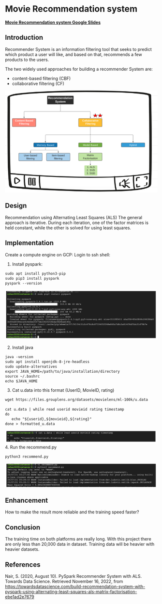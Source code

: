 # Movie Recommendation system


**[Movie Recommendation system Google Slides](https://docs.google.com/presentation/d/1Bm1x5WRxM4nd2nwazsE5S-8ZJUpw5Di39ZobLhlzMB0/edit?usp=sharing)**


## Introduction

Recommender System is an information filtering tool that seeks to predict which product a user will like, and based on that, recommends a few products to the users. 

The two widely used approaches for building a recommender System are:

* content-based filtering (CBF)
* collaborative filtering (CF)

![My Image](./image/Recommendation_System.png)


## Design

Recommendation using Alternating Least Squares (ALS)
The general approach is iterative. During each iteration, one of the factor matrices is held constant, while the other is solved for using least squares. 


## Implementation

Create a compute engine on GCP:
Login to ssh shell:

1. Install pyspark:
```
sudo apt install python3-pip
sudo pip3 install pyspark
pyspark --version
```
![My Image](./image/2.png)

2. Install java
```
java -version
sudo apt install openjdk-8-jre-headless  
sudo update-alternatives 
export JAVA_HOME=/path/to/java/installation/directory
source ~/.bashrc 
echo $JAVA_HOME
```
3. Cat u.data into this format (UserID, MovieID, rating)
```
wget https://files.grouplens.org/datasets/movielens/ml-100k/u.data

cat u.data | while read userid movieid rating timestamp
do
   echo "${userid},${movieid},${rating}"
done > formatted_u.data
```
![My Image](./image/3.png)
4. Run the recommend.py
```
python3 recommend.py
```
![My Image](./image/4.png)

## Enhancement

How to make the result more reliable and the training speed faster?

## Conclusion

The training time on both platforms are really long. With this project there are only less than 20,000 data in dataset. Training data will be heavier with heavier datasets. 


## References

Nair, S. (2020, August 10). PySpark Recommender System with ALS. Towards Data Science. Retrieved November 16, 2022, from https://towardsdatascience.com/build-recommendation-system-with-pyspark-using-alternating-least-squares-als-matrix-factorisation-ebe1ad2e7679 
